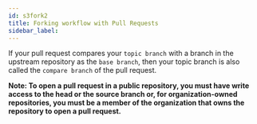 ```yaml
---
id: s3fork2
title: Forking workflow with Pull Requests
sidebar_label:
---
```


If your pull request compares your `topic branch` with a branch in the upstream repository
as the `base branch`, then your topic branch is also called the `compare branch` of the pull request.



**Note: To open a pull request in a public repository, you must have write access to the head or the source branch or, for organization-owned repositories, you must be a member of the organization that owns the repository to open a pull request.**


<!-- [IMG]

![xxx](https://raw.githubusercontent.com/ChickenKyiv/awesome-git-article/master/img/commands/02-reset.png) -->
